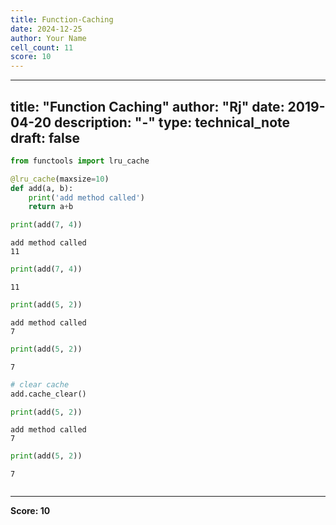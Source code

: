 ```yaml
---
title: Function-Caching
date: 2024-12-25
author: Your Name
cell_count: 11
score: 10
---
```


---
title: "Function Caching"
author: "Rj"
date: 2019-04-20
description: "-"
type: technical_note
draft: false
---

```python
from functools import lru_cache
```


```python
@lru_cache(maxsize=10)
def add(a, b):
    print('add method called')
    return a+b
```


```python
print(add(7, 4))
```

    add method called
    11



```python
print(add(7, 4))
```

    11



```python
print(add(5, 2))
```

    add method called
    7



```python
print(add(5, 2))
```

    7



```python
# clear cache
add.cache_clear()
```


```python
print(add(5, 2))
```

    add method called
    7



```python
print(add(5, 2))
```

    7



```python

```


---
**Score: 10**